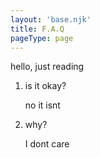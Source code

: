 ```yaml
---
layout: 'base.njk'
title: F.A.Q
pageType: page
---
```

hello, just reading

1. is it okay?

    no it isnt

1. why?

    I dont care